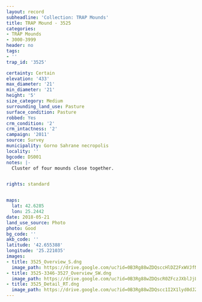 ```yaml
---
layout: record
subheadline: 'Collection: TRAP Mounds'
title: TRAP Mound - 3525
categories:
- TRAP Mounds
- 3000-3999
header: no
tags:
- ''
trap_id: '3525'

certainty: Certain
elevation: '433'
max_diameter: '21'
min_diameter: '21'
height: '5'
size_category: Medium
surrounding_land_use: Pasture
surface_condition: Pasture
robbed: Yes
crm_condition: '2'
crm_intactness: '2'
campaign: '2011'
source: Survey
municipality: Gorno Sahrane necropolis
locality: ''
bgcode: DS001
notes: |-
  Cluster of four mounds close together.


rights: standard


maps:
  lat: 42.6285
  lon: 25.2442
date: 2018-05-21
land_use_source: Photo
photo: Good
bg_code: ''
akb_code: ''
latitude: '42.655388'
longitude: '25.221035'
images:
- title: 3525_Overview_S.dng
  image_path: https://drive.google.com/uc?id=0B3Rg88wZDQsccHlDZ2FxWVJfNGM
- title: 3525-3346-3527_Overview_SW.dng
  image_path: https://drive.google.com/uc?id=0B3Rg88wZDQscR0ZFczJXblJjLVU
- title: 3525_Detail_RT.dng
  image_path: https://drive.google.com/uc?id=0B3Rg88wZDQscc1I2X1lyd0dJZ2c
---
```


